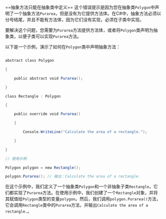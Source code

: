==抽象方法只能在抽象类中定义==
这个错误提示是因为您在抽象类`Polygon`中声明了一个抽象方法`Purarea`，但是没有为它提供方法体。在C#中，抽象方法必须以分号结尾，并且不能有方法体，因为它们没有实现，必须在子类中实现。

要解决这个问题，您需要为`Purarea`方法提供方法体，或者将`Polygon`类声明为抽象类，以便子类可以实现`Purarea`方法。

以下是一个示例，演示了如何在`Polygon`类中声明抽象方法：
```CS

abstract class Polygon

{

    public abstract void Purarea();

}

class Rectangle : Polygon

{

    public override void Purarea()

    {

        Console.WriteLine("Calculate the area of a rectangle.");

    }

}

// 使用示例

Polygon polygon = new Rectangle();

polygon.Purarea(); // 输出：Calculate the area of a rectangle.
```

在这个示例中，我们定义了一个抽象类`Polygon`和一个非抽象子类`Rectangle`，它们都实现了`Purarea`方法。在使用示例中，我们创建了一个`Rectangle`对象，并将其赋值给`Polygon`类型的变量`polygon`。然后，我们调用`polygon.Purarea()`方法，它会调用`Rectangle`类中的`Purarea`方法，并输出`Calculate the area of a rectangle.`。